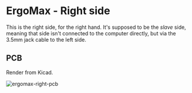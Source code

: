 # ErgoMax - Right side

This is the right side, for the right hand. It's supposed to be the *slave* side, meaning that side isn't connected to the computer directly, but via the 3.5mm jack cable to the left side.

## PCB

Render from Kicad.

![ergomax-right-pcb](https://user-images.githubusercontent.com/2750789/48687621-0e65fa80-eb77-11e8-8b55-5a3f5b90b971.PNG)